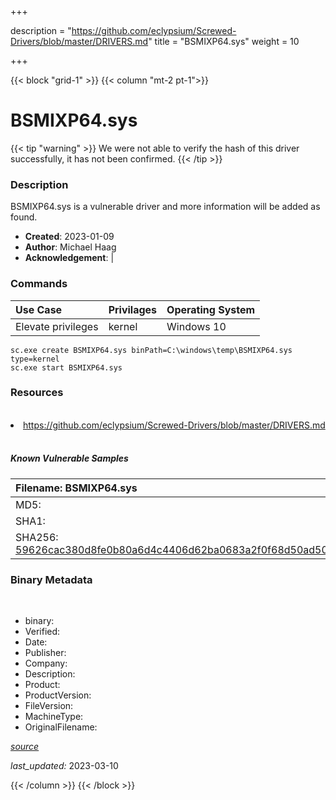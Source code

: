 +++

description = "https://github.com/eclypsium/Screwed-Drivers/blob/master/DRIVERS.md"
title = "BSMIXP64.sys"
weight = 10

+++


{{< block "grid-1" >}}
{{< column "mt-2 pt-1">}}




# BSMIXP64.sys 


{{< tip "warning" >}}
We were not able to verify the hash of this driver successfully, it has not been confirmed.
{{< /tip >}}




### Description


BSMIXP64.sys is a vulnerable driver and more information will be added as found.


- **Created**: 2023-01-09
- **Author**: Michael Haag
- **Acknowledgement**:  | [](https://twitter.com/)

### Commands

| Use Case | Privilages | Operating System | 
|:---- | ---- | ---- |
| Elevate privileges | kernel | Windows 10 |

```
sc.exe create BSMIXP64.sys binPath=C:\windows\temp\BSMIXP64.sys type=kernel
sc.exe start BSMIXP64.sys
```

### Resources
<br>


<li><a href=" https://github.com/eclypsium/Screwed-Drivers/blob/master/DRIVERS.md"> https://github.com/eclypsium/Screwed-Drivers/blob/master/DRIVERS.md</a></li>


<br>


##### Known Vulnerable Samples

| Filename: BSMIXP64.sys |
|:---- |
|MD5: <a href="https://www.virustotal.com/gui/file/{&#39;Filename&#39;: &#39;BSMIXP64.sys&#39;, &#39;MD5&#39;: &#39;&#39;, &#39;SHA1&#39;: &#39;&#39;, &#39;SHA256&#39;: &#39;59626cac380d8fe0b80a6d4c4406d62ba0683a2f0f68d50ad506ca1b1cf25347&#39;}"></a>|
|SHA1: <a href="https://www.virustotal.com/gui/file/{&#39;Filename&#39;: &#39;BSMIXP64.sys&#39;, &#39;MD5&#39;: &#39;&#39;, &#39;SHA1&#39;: &#39;&#39;, &#39;SHA256&#39;: &#39;59626cac380d8fe0b80a6d4c4406d62ba0683a2f0f68d50ad506ca1b1cf25347&#39;}"></a>|
|SHA256: <a href="https://www.virustotal.com/gui/file/{&#39;Filename&#39;: &#39;BSMIXP64.sys&#39;, &#39;MD5&#39;: &#39;&#39;, &#39;SHA1&#39;: &#39;&#39;, &#39;SHA256&#39;: &#39;59626cac380d8fe0b80a6d4c4406d62ba0683a2f0f68d50ad506ca1b1cf25347&#39;}">59626cac380d8fe0b80a6d4c4406d62ba0683a2f0f68d50ad506ca1b1cf25347</a>|




### Binary Metadata
<br>

- binary: 
- Verified: 
- Date: 
- Publisher: 
- Company: 
- Description: 
- Product: 
- ProductVersion: 
- FileVersion: 
- MachineType: 
- OriginalFilename: 

[*source*](https://github.com/magicsword-io/LOLDrivers/tree/main/yaml/bsmixp64.sys.yml)

*last_updated:* 2023-03-10


{{< /column >}}
{{< /block >}}
